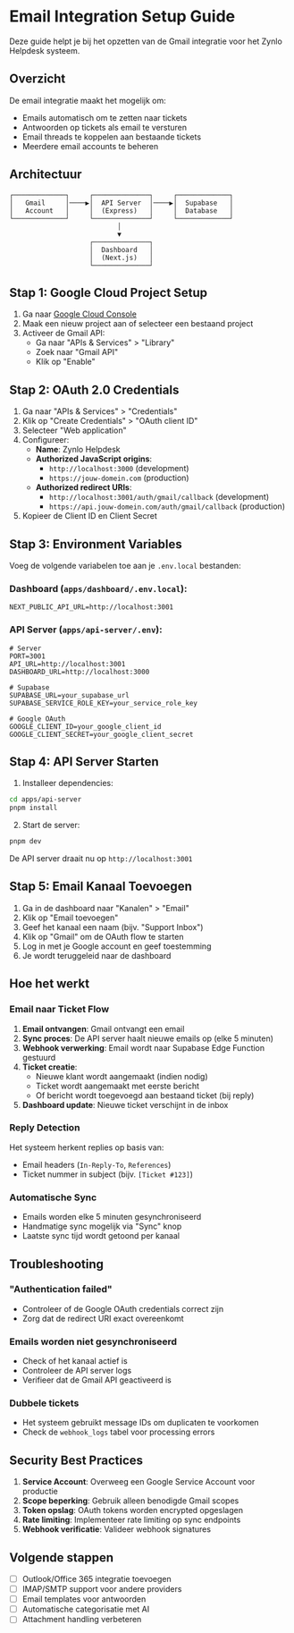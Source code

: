 # Email Integration Setup Guide

Deze guide helpt je bij het opzetten van de Gmail integratie voor het Zynlo Helpdesk systeem.

## Overzicht

De email integratie maakt het mogelijk om:
- Emails automatisch om te zetten naar tickets
- Antwoorden op tickets als email te versturen
- Email threads te koppelen aan bestaande tickets
- Meerdere email accounts te beheren

## Architectuur

```
┌─────────────┐     ┌──────────────┐     ┌─────────────┐
│   Gmail     │────▶│  API Server  │────▶│  Supabase   │
│   Account   │     │  (Express)   │     │  Database   │
└─────────────┘     └──────────────┘     └─────────────┘
                           │
                           ▼
                    ┌──────────────┐
                    │  Dashboard   │
                    │  (Next.js)   │
                    └──────────────┘
```

## Stap 1: Google Cloud Project Setup

1. Ga naar [Google Cloud Console](https://console.cloud.google.com/)
2. Maak een nieuw project aan of selecteer een bestaand project
3. Activeer de Gmail API:
   - Ga naar "APIs & Services" > "Library"
   - Zoek naar "Gmail API"
   - Klik op "Enable"

## Stap 2: OAuth 2.0 Credentials

1. Ga naar "APIs & Services" > "Credentials"
2. Klik op "Create Credentials" > "OAuth client ID"
3. Selecteer "Web application"
4. Configureer:
   - **Name**: Zynlo Helpdesk
   - **Authorized JavaScript origins**: 
     - `http://localhost:3000` (development)
     - `https://jouw-domein.com` (production)
   - **Authorized redirect URIs**:
     - `http://localhost:3001/auth/gmail/callback` (development)
     - `https://api.jouw-domein.com/auth/gmail/callback` (production)
5. Kopieer de Client ID en Client Secret

## Stap 3: Environment Variables

Voeg de volgende variabelen toe aan je `.env.local` bestanden:

### Dashboard (`apps/dashboard/.env.local`):
```env
NEXT_PUBLIC_API_URL=http://localhost:3001
```

### API Server (`apps/api-server/.env`):
```env
# Server
PORT=3001
API_URL=http://localhost:3001
DASHBOARD_URL=http://localhost:3000

# Supabase
SUPABASE_URL=your_supabase_url
SUPABASE_SERVICE_ROLE_KEY=your_service_role_key

# Google OAuth
GOOGLE_CLIENT_ID=your_google_client_id
GOOGLE_CLIENT_SECRET=your_google_client_secret
```

## Stap 4: API Server Starten

1. Installeer dependencies:
```bash
cd apps/api-server
pnpm install
```

2. Start de server:
```bash
pnpm dev
```

De API server draait nu op `http://localhost:3001`

## Stap 5: Email Kanaal Toevoegen

1. Ga in de dashboard naar "Kanalen" > "Email"
2. Klik op "Email toevoegen"
3. Geef het kanaal een naam (bijv. "Support Inbox")
4. Klik op "Gmail" om de OAuth flow te starten
5. Log in met je Google account en geef toestemming
6. Je wordt teruggeleid naar de dashboard

## Hoe het werkt

### Email naar Ticket Flow

1. **Email ontvangen**: Gmail ontvangt een email
2. **Sync proces**: De API server haalt nieuwe emails op (elke 5 minuten)
3. **Webhook verwerking**: Email wordt naar Supabase Edge Function gestuurd
4. **Ticket creatie**: 
   - Nieuwe klant wordt aangemaakt (indien nodig)
   - Ticket wordt aangemaakt met eerste bericht
   - Of bericht wordt toegevoegd aan bestaand ticket (bij reply)
5. **Dashboard update**: Nieuwe ticket verschijnt in de inbox

### Reply Detection

Het systeem herkent replies op basis van:
- Email headers (`In-Reply-To`, `References`)
- Ticket nummer in subject (bijv. `[Ticket #123]`)

### Automatische Sync

- Emails worden elke 5 minuten gesynchroniseerd
- Handmatige sync mogelijk via "Sync" knop
- Laatste sync tijd wordt getoond per kanaal

## Troubleshooting

### "Authentication failed"
- Controleer of de Google OAuth credentials correct zijn
- Zorg dat de redirect URI exact overeenkomt

### Emails worden niet gesynchroniseerd
- Check of het kanaal actief is
- Controleer de API server logs
- Verifieer dat de Gmail API geactiveerd is

### Dubbele tickets
- Het systeem gebruikt message IDs om duplicaten te voorkomen
- Check de `webhook_logs` tabel voor processing errors

## Security Best Practices

1. **Service Account**: Overweeg een Google Service Account voor productie
2. **Scope beperking**: Gebruik alleen benodigde Gmail scopes
3. **Token opslag**: OAuth tokens worden encrypted opgeslagen
4. **Rate limiting**: Implementeer rate limiting op sync endpoints
5. **Webhook verificatie**: Valideer webhook signatures

## Volgende stappen

- [ ] Outlook/Office 365 integratie toevoegen
- [ ] IMAP/SMTP support voor andere providers
- [ ] Email templates voor antwoorden
- [ ] Automatische categorisatie met AI
- [ ] Attachment handling verbeteren 